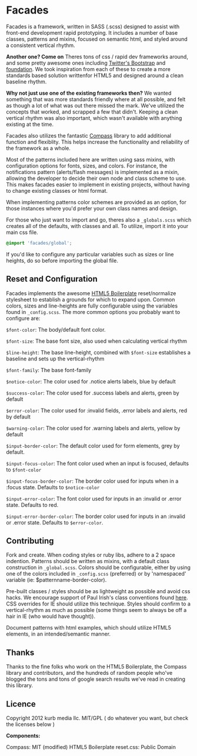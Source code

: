 Facades
=================

Facades is a framework, written in SASS (.scss) designed to assist with front-end development rapid prototyping. It includes a number of base classes, patterns and mixins, 
focused on semantic html, and styled around a consistent vertical rhythm. 

**Another one? Come on**
Theres tons of css / rapid dev frameworks around, and some pretty awesome ones including  [Twitter's Bootstrap](http://bootstrap.io) and [foundation](http://foundation.zurb.com). We took inspiration from 
each of these to create a more standards based solution writtenfor HTML5 and designed around a clean baseline rhythm.

**Why not just use one of the existing frameworks then?**
We wanted something that was more standards friendly where at all possible, and felt as though a lot of what was out there missed the mark. We've
utilized the concepts that worked, and scrapped a few that didn't. Keeping a clean vertical rhythm was also important, which 
wasn't available with anything existing at the time.

Facades also utilizes the fantastic [Compass](https://github.com/chriseppstein/compass) library to add additional function and flexiblity. 
This helps increase the functionality and reliability of the framework as a whole.

Most of the patterns included here are written using sass mixins, with configuration options for fonts, sizes, and colors.
For instance, the notifications pattern (alerts/flash messages) is implemented as a mixin, allowing the developer to decide their own node and class 
scheme to use. This makes facades easier to implement in existing projects, without having to change existing classes or html format.

When implementing patterns color schemes are provided as an option, for those instances where you'd prefer your own class names and design.

For those who just want to import and go, theres also a `_globals.scss` which creates all of the defaults, with classes and all. To utilize, import it into your main css file.

``` scss	
@import 'facades/global';
```

If you'd like to configure any particular variables such as sizes or line heights, do so before importing the global file.

Reset and Configuration
------------------------------

Facades implements the awesome [HTML5 Boilerplate](https://github.com/h5bp/html5-boilerplate) reset/normalize stylesheet to establish a 
grounds for which to expand upon. Common colors, sizes and line-heights are fully configurable using the variables found in `_config.scss`. 
The more common options you probably want to configure are:

`$font-color`: The body/default font color.

`$font-size`: The base font size, also used when calculating vertical rhythm

`$line-height`: The base line-height, combined with `$font-size` establishes a baseline and sets up the vertical-rhythm

`$font-family`: The base font-family

`$notice-color`: The color used for .notice alerts labels, blue by default

`$success-color`: The color used for .success labels and alerts, green by default

`$error-color`: The color used for :invalid fields, .error labels and alerts, red by default

`$warning-color`: The color used for .warning labels and alerts, yellow by default

`$input-border-color`: The default color used for form elements, grey by default.

`$input-focus-color`: The font color used when an input is focused, defaults to `$font-color`

`$input-focus-border-color`: The border color used for inputs when in a :focus state. Defaults to `$notice-color`

`$input-error-color`: The font color used for inputs in an :invalid or .error state. Defaults to red.

`$input-error-border-color`: The border color used for inputs in an :invalid or .error state. Defaults to `$error-color`.

Contributing
------------------------------

Fork and create. When coding styles or ruby libs, adhere to a 2 space indention. Patterns should be written as mixins, with a 
default class construction in `_global.scss`. Colors should be configurable, either by using one of the colors included in `_config.scss` 
(preferred) or by 'namespaced' variable (ie: $patternname-border-color). 

Pre-built classes / styles should be as lightweight as possible and avoid css hacks. We encourage support of Paul Irish's class conventions 
found [here](http://paulirish.com/2008/conditional-stylesheets-vs-css-hacks-answer-neither/). CSS overrides for IE should utilize this technique. 
Styles should confirm to a vertical-rhythm as much as possible (some things seem to always be off a hair in IE (who would have thought)).

Document patterns with html examples, which should utilize HTML5 elements, in an intended/semantic manner. 

Thanks
------------------------------

Thanks to the fine folks who work on the HTML5 Boilerplate, the Compass library and contributors, and the hundreds of 
random people who've blogged the tons and tons of google search results we've read in creating this library.

Licence
------------------------------

Copyright 2012 kurb media llc. 
MIT/GPL ( do whatever you want, but check the licenses below )

**Components:**

Compass: MIT (modified)
HTML5 Boilerplate reset.css: Public Domain

